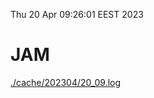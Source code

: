 Thu 20 Apr 09:26:01 EEST 2023
# JAM
<a href='./cache/202304/20_09.log'>./cache/202304/20_09.log</a>
